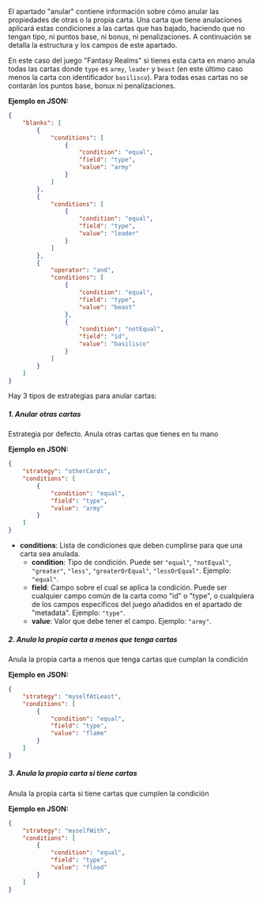 El apartado "anular" contiene información sobre cómo anular las propiedades de otras o la propia carta. Una carta que tiene anulaciones aplicará estas condiciones a las cartas que has bajado, haciendo que no tengan tipo, ni puntos base, ni bonus, ni penalizaciones. A continuación se detalla la estructura y los campos de este apartado.

En este caso del juego "Fantasy Realms" si tienes esta carta en mano anula todas las cartas donde `type` es `army`, `leader` y `beast` (en este último caso menos la carta con identificador `basilisco`). Para todas esas cartas no se contarán los puntos base, bonux ni penalizaciones.

**Ejemplo en JSON:**
```json
{
    "blanks": [
        {
            "conditions": [
                {
                    "condition": "equal",
                    "field": "type",
                    "value": "army"
                }
            ]
        },
        {
            "conditions": [
                {
                    "condition": "equal",
                    "field": "type",
                    "value": "leader"
                }
            ]
        },
        {
            "operator": "and",
            "conditions": [
                {
                    "condition": "equal",
                    "field": "type",
                    "value": "beast"
                },
                {
                    "condition": "notEqual",
                    "field": "id",
                    "value": "basilisco"
                }
            ]
        }
    ]
}
```

Hay 3 tipos de estrategias para anular cartas:

##### 1. Anular otras cartas

Estrategia por defecto. Anula otras cartas que tienes en tu mano

**Ejemplo en JSON:**
```json
{
    "strategy": "otherCards",
    "conditions": [
        {
            "condition": "equal",
            "field": "type",
            "value": "army"
        }
    ]
}
```

- **conditions**: Lista de condiciones que deben cumplirse para que una carta sea anulada.
  - **condition**: Tipo de condición. Puede ser `"equal"`, `"notEqual"`, `"greater"`, `"less"`, `"greaterOrEqual"`, `"lessOrEqual"`. Ejemplo: `"equal"`.
  - **field**: Campo sobre el cual se aplica la condición. Puede ser cualquier campo común de la carta como "id" o "type", o cualquiera de los campos específicos del juego añadidos en el apartado de "metadata". Ejemplo: `"type"`.
  - **value**: Valor que debe tener el campo. Ejemplo: `"army"`.

##### 2. Anula la propia carta a menos que tenga cartas

Anula la propia carta a menos que tenga cartas que cumplan la condición

**Ejemplo en JSON:**
```json
{
    "strategy": "myselfAtLeast",
    "conditions": [
        {
            "condition": "equal",
            "field": "type",
            "value": "flame"
        }
    ]
}
```

##### 3. Anula la propia carta si tiene cartas

Anula la propia carta si tiene cartas que cumplen la condición

**Ejemplo en JSON:**
```json
{
    "strategy": "myselfWith",
    "conditions": [
        {
            "condition": "equal",
            "field": "type",
            "value": "flood"
        }
    ]
}
```
